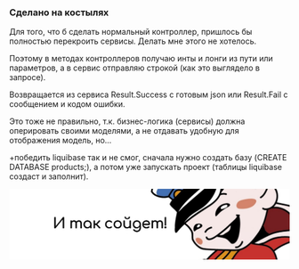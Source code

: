 ### Сделано на костылях

Для того, что б сделать нормальный контроллер, пришлось бы полностью перекроить сервисы. Делать мне этого не хотелось.

Поэтому в методах контроллеров получаю инты и лонги из пути или параметров, а в сервис отправляю строкой (как это выглядело в запросе).

Возвращается из сервиса Result.Success с готовым json или Result.Fail с сообщением и кодом ошибки.

Это тоже не правильно, т.к. бизнес-логика (сервисы) должна оперировать своими моделями, а не отдавать удобную для отображения модель, но...

+победить liquibase так и не смог, сначала нужно создать базу (CREATE DATABASE products;), а потом уже запускать проект (таблицы liquibase создаст и заполнит).


![img_2.png](img_2.png)
